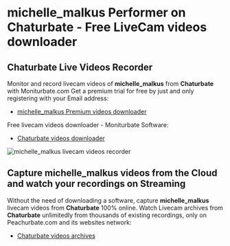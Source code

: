 # michelle_malkus Performer on Chaturbate - Free LiveCam videos downloader

## Chaturbate Live Videos Recorder

Monitor and record livecam videos of **michelle_malkus** from **Chaturbate** with Moniturbate.com
Get a premium trial for free by just and only registering with your Email address:
* [michelle_malkus Premium videos downloader](https://moniturbate.com/request-demo-licence-key.html)

Free livecam videos downloader - Moniturbate Software:
* [Chaturbate videos downloader](https://moniturbate.com/moniturbate-download-software.html)

![michelle_malkus livecam videos recorder](https://peachurnet.com/templates/moniturbate-software.png)


## Capture michelle_malkus videos from the Cloud and watch your recordings on Streaming

Without the need of downloading a software, capture **michelle_malkus** livecam videos from **Chaturbate** 100% online.
Watch Livecam archives from **Chaturbate** unlimitedly from thousands of existing recordings, only on Peachurbate.com and its websites network:
* [Chaturbate videos archives](https://peachurnet.com/)